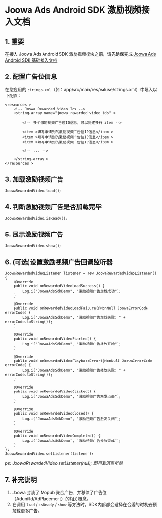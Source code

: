 # Joowa Ads Android SDK 激励视频接入文档

## 1. 重要

在接入 Joowa Ads Android SDK 激励视频模块之前，请先确保完成 [Joowa Ads Android SDK 基础接入文档](Joowa%20Ads%20Android%20SDK%20基础接入文档.md)

## 2. 配置广告位信息

在您应用的 `strings.xml`（如：app/src/main/res/valuse/strings.xml）中填入以下配置：

```
<resources >
    <!-- Joowa Rewarded Video Ids -->
    <string-array name="joowa_rewarded_video_ids" >

        <!-- 多个激励视频广告位ID信息，可以创建多行 item -->

        <item >填写申请到的激励视频广告位ID信息</item >
        <item >填写申请到的激励视频广告位ID信息</item >
        <item >填写申请到的激励视频广告位ID信息</item >

        <!-- ... -->

    </string-array >
</resources >
```

## 3. 加载激励视频广告

```
JoowaRewardedVideo.load();
```

## 4. 判断激励视频广告是否加载完毕

```
JoowaRewardedVideo.isReady();
```

## 5. 展示激励视频广告

```
JoowaRewardedVideo.show();
```

## 6. (可选)设置激励视频广告回调监听器

```
JoowaRewardedVideoListener listener = new JoowaRewardedVideoListener() {
    @Override
    public void onRewardedVideoLoadSuccess() {
        Log.i("JoowaAdsSdkDemo", "激励视频广告加载成功");
    }
    
    @Override
    public void onRewardedVideoLoadFailure(@NonNull JoowaErrorCode errorCode) {
        Log.i("JoowaAdsSdkDemo", "激励视频广告加载失败: " + errorCode.toString());
    }
    
    @Override
    public void onRewardedVideoStarted() {
        Log.i("JoowaAdsSdkDemo", "激励视频广告播放开始");
    }
    
    @Override
    public void onRewardedVideoPlaybackError(@NonNull JoowaErrorCode errorCode) {
        Log.i("JoowaAdsSdkDemo", "激励视频广告播放失败: " + errorCode.toString());
    }
    
    @Override
    public void onRewardedVideoClicked() {
        Log.i("JoowaAdsSdkDemo", "激励视频广告触发点击");
    }
    
    @Override
    public void onRewardedVideoClosed() {
        Log.i("JoowaAdsSdkDemo", "激励视频广告触发关闭");
    }
    
    @Override
    public void onRewardedVideoCompleted() {
        Log.i("JoowaAdsSdkDemo", "激励视频广告播放完成");
    }
};
JoowaRewardedVideo.setListener(listener);
```

*ps:  JoowaRewardedVideo.setListener(null); 即可取消监听器*

## 7. 补充说明

1. Joowa 封装了 Mopub 聚合广告，并移除了广告位（AdunitId/AdPlacement）的相关概念。
2. 在调用 `load` / `isReady` / `show` 等方法时，SDK内部都会选择在合适的时机去预加载更多广告。